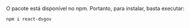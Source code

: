 O pacote está disponível no npm. Portanto, para instalar, basta executar:
```static
npm i react-dsgov
```